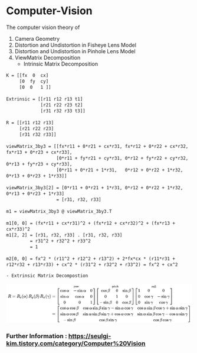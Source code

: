 # Computer-Vision

The computer vision theory of

1. Camera Geometry
2. Distortion and Undistortion in Fisheye Lens Model
3. Distortion and Undistortion in Pinhole Lens Model
4. ViewMatrix Decomposition
    - Intrinsic Matrix Decomposition
```
K = [[fx  0  cx]
     [0  fy  cy]
     [0  0   1 ]]

Extrinsic = [[r11 r12 r13 t1]
             [r21 r22 r23 t2]
             [r31 r32 r33 t3]]

R = [[r11 r12 r13]
     [r21 r22 r23]
     [r31 r32 r33]]

viewMatrix_3by3 = [[fx*r11 + 0*r21 + cx*r31, fx*r12 + 0*r22 + cx*r32, fx*r13 + 0*r23 + cx*r33],
                   [0*r11 + fy*r21 + cy*r31, 0*r12 + fy*r22 + cy*r32, 0*r13 + fy*r23 + cy*r33],
                   [0*r11 + 0*r21 + 1*r31,   0*r12 + 0*r22 + 1*r32,   0*r13 + 0*r23 + 1*r33]]

viewMatrix_3by3[2] = [0*r11 + 0*r21 + 1*r31, 0*r12 + 0*r22 + 1*r32, 0*r13 + 0*r23 + 1*r33]
                   = [r31, r32, r33]

m1 = viewMatrix_3by3 @ viewMatrix_3by3.T

m1[0, 0] = (fx*r11 + cx*r31)^2 + (fx*r12 + cx*r32)^2 + (fx*r13 + cx*r33)^2
m1[2, 2] = [r31, r32, r33] . [r31, r32, r33]
         = r31^2 + r32^2 + r33^2
         = 1

m2[0, 0] = fx^2 * (r11^2 + r12^2 + r13^2) + 2*fx*cx * (r11*r31 + r12*r32 + r13*r33) + cx^2 * (r31^2 + r32^2 + r33^2) = fx^2 + cx^2

```

    - Extrinsic Matrix Decompostion
![Rotation Decomposition](ViewMatrix_Decomposition/Rotation_decomposition.png)

### Further Information : https://seulgi-kim.tistory.com/category/Computer%20Vision
